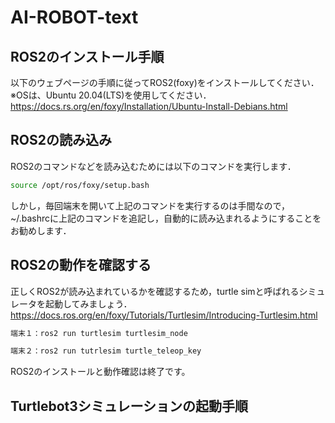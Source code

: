 # AI-ROBOT-text

## ROS2のインストール手順
以下のウェブページの手順に従ってROS2(foxy)をインストールしてください．  
※OSは、Ubuntu 20.04(LTS)を使用してください．  
https://docs.rs.org/en/foxy/Installation/Ubuntu-Install-Debians.html  

## ROS2の読み込み
ROS2のコマンドなどを読み込むためには以下のコマンドを実行します． 

```bash
source /opt/ros/foxy/setup.bash  
```

しかし，毎回端末を開いて上記のコマンドを実行するのは手間なので，~/.bashrcに上記のコマンドを追記し，自動的に読み込まれるようにすることをお勧めします．

## ROS2の動作を確認する
正しくROS2が読み込まれているかを確認するため，turtle simと呼ばれるシミュレータを起動してみましょう．
https://docs.ros.org/en/foxy/Tutorials/Turtlesim/Introducing-Turtlesim.html

```bash
端末１：ros2 run turtlesim turtlesim_node
```
```bash
端末２：ros2 run tutrlesim turtle_teleop_key
```
ROS2のインストールと動作確認は終了です。

## Turtlebot3シミュレーションの起動手順
